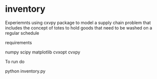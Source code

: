 # inventory

Experiemnts using cxvpy package to model a supply chain problem
that includes the concept of totes to hold goods that need to be
washed on a regular schedule

requirements

numpy
scipy
matplotlib
cvxopt
cvxpy

To run do

python inventory.py


